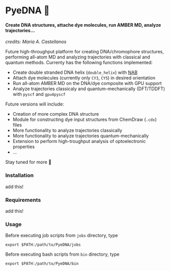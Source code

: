 # PyeDNA 🧬
#### Create DNA structures, attache dye molecules, run AMBER MD, analyze trajectories...

*credits: Maria A. Castellanos*

Future high-throughput platform for creating DNA/chromophore structures, performing all-atom MD and analyzing trajectories with classical and quantum methods.
Currenty has the following functions implemented:

- Create double stranded DNA helix (`double_helix`) with [NAB](https://github.com/Amber-MD/AmberClassic.git)
- Attach dye molecules (currently only `CY3`, `CY5`) in desired orientation
- Run all-atom AMBER MD on the DNA/dye composite with GPU support
- Analyze trajectories classicaly and quantum-mechanically (DFT/TDDFT) with `pyscf` and `gpu4pyscf`

Future versions will include:
- Creation of more complex DNA structure
- Module for constructing dye input structures from ChemDraw (`.cdx`) files
- More functionality to analyze trajectories classically
- More functionality to analyze trajectories quantum-mechanically
- Extension to perform high-troughput analysis of optoelectronic properties 
- ...

Stay tuned for more 🚨


### Installation

add this!


### Requirements

add this! 


### Usage

Before executing job scripts from `jobs` directory, type

```
export $PATH:/path/to/PyeDNA/jobs
```

Before executing bash scripts from `bin` directory, type

```
export $PATH:/path/to/PyeDNA/bin
```